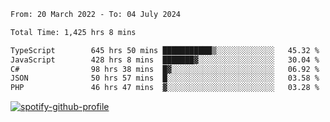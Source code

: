 <!--START_SECTION:waka-->

```txt
From: 20 March 2022 - To: 04 July 2024

Total Time: 1,425 hrs 8 mins

TypeScript        645 hrs 50 mins ███████████▒░░░░░░░░░░░░░   45.32 %
JavaScript        428 hrs 8 mins  ███████▓░░░░░░░░░░░░░░░░░   30.04 %
C#                98 hrs 38 mins  █▓░░░░░░░░░░░░░░░░░░░░░░░   06.92 %
JSON              50 hrs 57 mins  █░░░░░░░░░░░░░░░░░░░░░░░░   03.58 %
PHP               46 hrs 47 mins  ▓░░░░░░░░░░░░░░░░░░░░░░░░   03.28 %
```

<!--END_SECTION:waka-->
[![spotify-github-profile](https://spotify-github-profile.vercel.app/api/view?uid=c00zprrvy9xiloa9qnco3hmng&cover_image=true&theme=novatorem&show_offline=false&background_color=121212&bar_color=53b14f&bar_color_cover=false)](https://spotify-github-profile.vercel.app/api/view?uid=c00zprrvy9xiloa9qnco3hmng&redirect=true)



